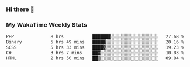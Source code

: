 ### Hi there 👋

<!--
**royschrauwen/royschrauwen** is a ✨ _special_ ✨ repository because its `README.md` (this file) appears on your GitHub profile.

Here are some ideas to get you started:

- 🔭 I’m currently working on ...
- 🌱 I’m currently learning ...
- 👯 I’m looking to collaborate on ...
- 🤔 I’m looking for help with ...
- 💬 Ask me about ...
- 📫 How to reach me: ...
- 😄 Pronouns: ...
- ⚡ Fun fact: ...
-->


### My WakaTime Weekly Stats
<!--START_SECTION:waka-->

```txt
PHP              8 hrs           ███████░░░░░░░░░░░░░░░░░░   27.68 %
Binary           5 hrs 49 mins   █████░░░░░░░░░░░░░░░░░░░░   20.16 %
SCSS             5 hrs 33 mins   ████▓░░░░░░░░░░░░░░░░░░░░   19.23 %
C#               3 hrs 7 mins    ██▓░░░░░░░░░░░░░░░░░░░░░░   10.83 %
HTML             2 hrs 50 mins   ██▒░░░░░░░░░░░░░░░░░░░░░░   09.84 %
```

<!--END_SECTION:waka-->
